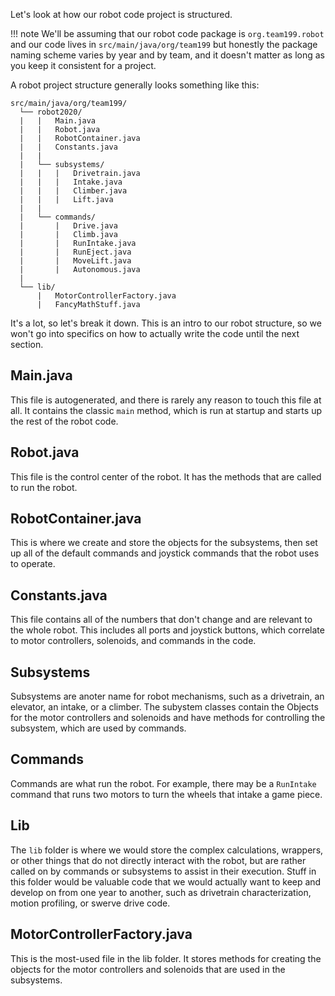 Let's look at how our robot code project is structured.

!!! note
    We'll be assuming that our robot code package is `org.team199.robot` and our code lives in `src/main/java/org/team199` but honestly the package naming scheme varies by year and by team, and it doesn't matter as long as you keep it consistent for a project.

A robot project structure generally looks something like this:
```
src/main/java/org/team199/
  └── robot2020/
  |   |   Main.java
  |   |   Robot.java
  |   |   RobotContainer.java
  |   |   Constants.java
  |   |
  |   └── subsystems/
  |   |   |   Drivetrain.java
  |   |   |   Intake.java
  |   |   |   Climber.java
  |   |   |   Lift.java
  |   |
  |   └── commands/
  |       |   Drive.java
  |       |   Climb.java
  |       |   RunIntake.java
  |       |   RunEject.java
  |       |   MoveLift.java
  |       |   Autonomous.java
  |
  └── lib/
      |   MotorControllerFactory.java
      |   FancyMathStuff.java
```
It's a lot, so let's break it down. This is an intro to our robot structure, so we won't go into specifics on how to actually write the code until the next section.

## Main.java
This file is autogenerated, and there is rarely any reason to touch this file at all. It contains the classic `main` method, which is run at startup and starts up the rest of the robot code. 

## Robot.java
This file is the control center of the robot. It has the methods that are called to run the robot.

## RobotContainer.java
This is where we create and store the objects for the subsystems, then set up all of the default commands and joystick commands that the robot uses to operate.

## Constants.java
This file contains all of the numbers that don't change and are relevant to the whole robot. This includes all ports and joystick buttons, which correlate to motor controllers, solenoids, and commands in the code.

## Subsystems
Subsystems are anoter name for robot mechanisms, such as a drivetrain, an elevator, an intake, or a climber. The subystem classes contain the Objects for the motor controllers and solenoids and have methods for controlling the subsystem, which are used by commands.

## Commands
Commands are what run the robot. For example, there may be a `RunIntake` command that runs two motors to turn the wheels that intake a game piece. 


## Lib
The `lib` folder is where we would store the complex calculations, wrappers, or other things that do not directly interact with the robot, but are rather called on by commands or subsystems to assist in their execution. Stuff in this folder would be valuable code that we would actually want to keep and develop on from one year to another, such as drivetrain characterization, motion profiling, or swerve drive code.

## MotorControllerFactory.java
This is the most-used file in the lib folder. It stores methods for creating the objects for the motor controllers and solenoids that are used in the subsystems.